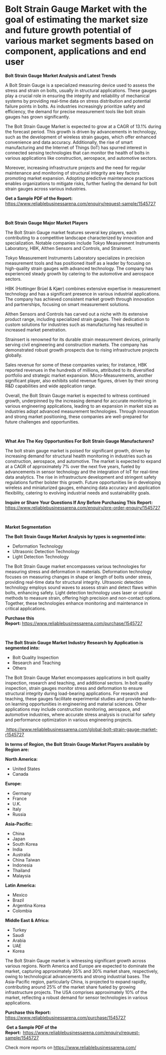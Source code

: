 <p><h1>Bolt Strain Gauge Market with the goal of estimating the market size and future growth potential of various market segments based on component, applications and end user</h1></p><p><strong>Bolt Strain Gauge Market Analysis and Latest Trends</strong></p>
<p><p>A Bolt Strain Gauge is a specialized measuring device used to assess the stress and strain on bolts, usually in structural applications. These gauges play a crucial role in ensuring the integrity and reliability of mechanical systems by providing real-time data on stress distribution and potential failure points in bolts. As industries increasingly prioritize safety and efficiency, the demand for precise measurement tools like bolt strain gauges has grown significantly.</p><p>The Bolt Strain Gauge Market is expected to grow at a CAGR of 13.1% during the forecast period. This growth is driven by advancements in technology, such as the development of wireless strain gauges, which offer enhanced convenience and data accuracy. Additionally, the rise of smart manufacturing and the Internet of Things (IoT) has spurred interest in connected sensing technologies that can monitor the health of bolts in various applications like construction, aerospace, and automotive sectors.</p><p>Moreover, increasing infrastructure projects and the need for regular maintenance and monitoring of structural integrity are key factors promoting market expansion. Adopting predictive maintenance practices enables organizations to mitigate risks, further fueling the demand for bolt strain gauges across various industries.</p></p>
<p><strong>Get a Sample PDF of the Report:&nbsp;</strong> <a href="https://www.reliablebusinessarena.com/enquiry/request-sample/1545727?utm_campaign=3170&utm_medium=2&utm_source=Github&utm_content=ia&utm_term=08042025&utm_id=bolt-strain-gauge">https://www.reliablebusinessarena.com/enquiry/request-sample/1545727</a></p>
<p>&nbsp;</p>
<p><strong>Bolt Strain Gauge Major Market Players</strong></p>
<p><p>The Bolt Strain Gauge market features several key players, each contributing to a competitive landscape characterized by innovation and specialization. Notable companies include Tokyo Measurement Instruments Laboratory, HBK, Althen Sensors and Controls, and Strainsert. </p><p>Tokyo Measurement Instruments Laboratory specializes in precision measurement tools and has positioned itself as a leader by focusing on high-quality strain gauges with advanced technology. The company has experienced steady growth by catering to the automotive and aerospace sectors.</p><p>HBK (Hottinger Brüel & Kjær) combines extensive expertise in measurement technology and has a significant presence in various industrial applications. The company has achieved consistent market growth through innovation and partnerships, focusing on smart measurement solutions.</p><p>Althen Sensors and Controls has carved out a niche with its extensive product range, including specialized strain gauges. Their dedication to custom solutions for industries such as manufacturing has resulted in increased market penetration.</p><p>Strainsert is renowned for its durable strain measurement devices, primarily serving civil engineering and construction markets. The company has demonstrated robust growth prospects due to rising infrastructure projects globally.</p><p>Sales revenue for some of these companies varies; for instance, HBK reported revenues in the hundreds of millions, attributed to its diversified portfolio and strategic market expansion. Micro-Measurements, another significant player, also exhibits solid revenue figures, driven by their strong R&D capabilities and wide application range.</p><p>Overall, the Bolt Strain Gauge market is expected to witness continued growth, underpinned by the increasing demand for accurate monitoring in various engineering applications, leading to an expansion in market size as industries adopt advanced measurement technologies. Through innovation and strong market positioning, these companies are well-prepared for future challenges and opportunities.</p></p>
<p>&nbsp;</p>
<p><strong>What Are The Key Opportunities For Bolt Strain Gauge Manufacturers?</strong></p>
<p><p>The bolt strain gauge market is poised for significant growth, driven by increasing demand for structural health monitoring in industries such as construction, aerospace, and automotive. The market is expected to expand at a CAGR of approximately 7% over the next five years, fueled by advancements in sensor technology and the integration of IoT for real-time data analytics. The rise in infrastructure development and stringent safety regulations further bolster this growth. Future opportunities lie in developing wireless and miniaturized gauges, enhancing data accuracy and application flexibility, catering to evolving industrial needs and sustainability goals.</p></p>
<p><strong>Inquire or Share Your Questions If Any Before Purchasing This Report:</strong> <a href="https://www.reliablebusinessarena.com/enquiry/pre-order-enquiry/1545727?utm_campaign=3170&utm_medium=2&utm_source=Github&utm_content=ia&utm_term=08042025&utm_id=bolt-strain-gauge">https://www.reliablebusinessarena.com/enquiry/pre-order-enquiry/1545727</a></p>
<p>&nbsp;</p>
<p><strong>Market Segmentation</strong></p>
<p><strong>The Bolt Strain Gauge Market Analysis by types is segmented into:</strong></p>
<p><ul><li>Deformation Technology</li><li>Ultrasonic Detection Technology</li><li>Light Detection Technology</li></ul></p>
<p><p>The Bolt Strain Gauge market encompasses various technologies for measuring stress and deformation in materials. Deformation technology focuses on measuring changes in shape or length of bolts under stress, providing real-time data for structural integrity. Ultrasonic detection technology employs sound waves to assess strain and detect flaws within bolts, enhancing safety. Light detection technology uses laser or optical methods to measure strain, offering high precision and non-contact options. Together, these technologies enhance monitoring and maintenance in critical applications.</p></p>
<p><strong>Purchase this Report:&nbsp;</strong><a href="https://www.reliablebusinessarena.com/purchase/1545727?utm_campaign=3170&utm_medium=2&utm_source=Github&utm_content=ia&utm_term=08042025&utm_id=bolt-strain-gauge">https://www.reliablebusinessarena.com/purchase/1545727</a></p>
<p>&nbsp;</p>
<p><strong>The Bolt Strain Gauge Market Industry Research by Application is segmented into:</strong></p>
<p><ul><li>Bolt Quality Inspection</li><li>Research and Teaching</li><li>Others</li></ul></p>
<p><p>The Bolt Strain Gauge Market encompasses applications in bolt quality inspection, research and teaching, and additional sectors. In bolt quality inspection, strain gauges monitor stress and deformation to ensure structural integrity during load-bearing applications. For research and teaching, these gauges facilitate experimental studies and provide hands-on learning opportunities in engineering and material sciences. Other applications may include construction monitoring, aerospace, and automotive industries, where accurate stress analysis is crucial for safety and performance optimization in various engineering projects.</p></p>
<p><a href="https://www.reliablebusinessarena.com/global-bolt-strain-gauge-market-r1545727?utm_campaign=3170&utm_medium=2&utm_source=Github&utm_content=ia&utm_term=08042025&utm_id=bolt-strain-gauge">&nbsp;https://www.reliablebusinessarena.com/global-bolt-strain-gauge-market-r1545727</a></p>
<p><strong>In terms of Region, the Bolt Strain Gauge Market Players available by Region are:</strong></p>
<p>
    <p> <strong> North America: </strong>
        <ul>
            <li>United States</li>
            <li>Canada</li>
        </ul>
        </p> 
    <p> <strong> Europe: </strong>
        <ul>
            <li>Germany</li>
            <li>France</li>
            <li>U.K.</li>
            <li>Italy</li>
            <li>Russia</li>
        </ul>
        </p> 
    <p> <strong> Asia-Pacific: </strong>
        <ul>
            <li>China</li>
            <li>Japan</li>
            <li>South Korea</li>
            <li>India</li>
            <li>Australia</li>
            <li>China Taiwan</li>
            <li>Indonesia</li>
            <li>Thailand</li>
            <li>Malaysia</li>
        </ul>
        </p> 
    <p> <strong> Latin America: </strong>
        <ul>
            <li>Mexico</li>
            <li>Brazil</li>
            <li>Argentina Korea</li>
            <li>Colombia</li>
        </ul>
        </p> 
    <p> <strong> Middle East & Africa: </strong>
        <ul>
            <li>Turkey</li>
            <li>Saudi</li>
            <li>Arabia</li>
            <li>UAE</li>
            <li>Korea</li>
        </ul>
    </p>
    </p>
<p><p>The Bolt Strain Gauge market is witnessing significant growth across various regions. North America and Europe are expected to dominate the market, capturing approximately 35% and 30% market share, respectively, owing to technological advancements and strong industrial bases. The Asia-Pacific region, particularly China, is projected to expand rapidly, contributing around 25% of the market share fueled by growing infrastructure projects. The USA comprises approximately 10% of the market, reflecting a robust demand for sensor technologies in various applications.</p></p>
<p><strong>Purchase this Report: </strong><a href="https://www.reliablebusinessarena.com/purchase/1545727?utm_campaign=3170&utm_medium=2&utm_source=Github&utm_content=ia&utm_term=08042025&utm_id=bolt-strain-gauge">https://www.reliablebusinessarena.com/purchase/1545727</a></p>
<p>&nbsp;<strong>Get a Sample PDF of the Report:&nbsp;&nbsp;</strong><a href="https://www.reliablebusinessarena.com/enquiry/request-sample/1545727?utm_campaign=3170&utm_medium=2&utm_source=Github&utm_content=ia&utm_term=08042025&utm_id=bolt-strain-gauge">https://www.reliablebusinessarena.com/enquiry/request-sample/1545727</a></p>
<p><strong></strong></p>
<p>Check more reports on <a href="https://www.reliablebusinessarena.com/?utm_campaign=3170&utm_medium=2&utm_source=Github&utm_content=ia&utm_term=08042025&utm_id=bolt-strain-gauge">https://www.reliablebusinessarena.com/</a></p>